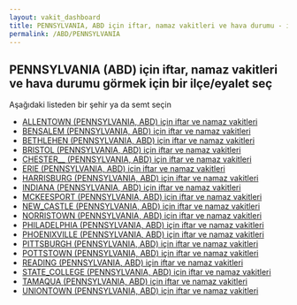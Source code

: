 ```yaml
---
layout: vakit_dashboard
title: PENNSYLVANIA, ABD için iftar, namaz vakitleri ve hava durumu - ilçe/eyalet seç
permalink: /ABD/PENNSYLVANIA
---
```


## PENNSYLVANIA (ABD) için iftar, namaz vakitleri ve hava durumu  görmek için bir ilçe/eyalet seç

Aşağıdaki listeden bir şehir ya da semt seçin

* [ALLENTOWN (PENNSYLVANIA, ABD) için iftar ve namaz vakitleri](/ABD/PENNSYLVANIA/ALLENTOWN)
* [BENSALEM (PENNSYLVANIA, ABD) için iftar ve namaz vakitleri](/ABD/PENNSYLVANIA/BENSALEM)
* [BETHLEHEN (PENNSYLVANIA, ABD) için iftar ve namaz vakitleri](/ABD/PENNSYLVANIA/BETHLEHEN)
* [BRISTOL (PENNSYLVANIA, ABD) için iftar ve namaz vakitleri](/ABD/PENNSYLVANIA/BRISTOL)
* [CHESTER__ (PENNSYLVANIA, ABD) için iftar ve namaz vakitleri](/ABD/PENNSYLVANIA/CHESTER__)
* [ERIE (PENNSYLVANIA, ABD) için iftar ve namaz vakitleri](/ABD/PENNSYLVANIA/ERIE)
* [HARRISBURG (PENNSYLVANIA, ABD) için iftar ve namaz vakitleri](/ABD/PENNSYLVANIA/HARRISBURG)
* [INDIANA (PENNSYLVANIA, ABD) için iftar ve namaz vakitleri](/ABD/PENNSYLVANIA/INDIANA)
* [MCKEESPORT (PENNSYLVANIA, ABD) için iftar ve namaz vakitleri](/ABD/PENNSYLVANIA/MCKEESPORT)
* [NEW_CASTLE (PENNSYLVANIA, ABD) için iftar ve namaz vakitleri](/ABD/PENNSYLVANIA/NEW_CASTLE)
* [NORRISTOWN (PENNSYLVANIA, ABD) için iftar ve namaz vakitleri](/ABD/PENNSYLVANIA/NORRISTOWN)
* [PHILADELPHIA (PENNSYLVANIA, ABD) için iftar ve namaz vakitleri](/ABD/PENNSYLVANIA/PHILADELPHIA)
* [PHOENIXVILLE (PENNSYLVANIA, ABD) için iftar ve namaz vakitleri](/ABD/PENNSYLVANIA/PHOENIXVILLE)
* [PITTSBURGH (PENNSYLVANIA, ABD) için iftar ve namaz vakitleri](/ABD/PENNSYLVANIA/PITTSBURGH)
* [POTTSTOWN (PENNSYLVANIA, ABD) için iftar ve namaz vakitleri](/ABD/PENNSYLVANIA/POTTSTOWN)
* [READING (PENNSYLVANIA, ABD) için iftar ve namaz vakitleri](/ABD/PENNSYLVANIA/READING)
* [STATE_COLLEGE (PENNSYLVANIA, ABD) için iftar ve namaz vakitleri](/ABD/PENNSYLVANIA/STATE_COLLEGE)
* [TAMAQUA (PENNSYLVANIA, ABD) için iftar ve namaz vakitleri](/ABD/PENNSYLVANIA/TAMAQUA)
* [UNIONTOWN (PENNSYLVANIA, ABD) için iftar ve namaz vakitleri](/ABD/PENNSYLVANIA/UNIONTOWN)

<script type="text/javascript">
  var GLOBAL_COUNTRY = 'ABD';
  var GLOBAL_CITY = 'PENNSYLVANIA';
  var GLOBAL_STATE = 'PENNSYLVANIA';
</script>
